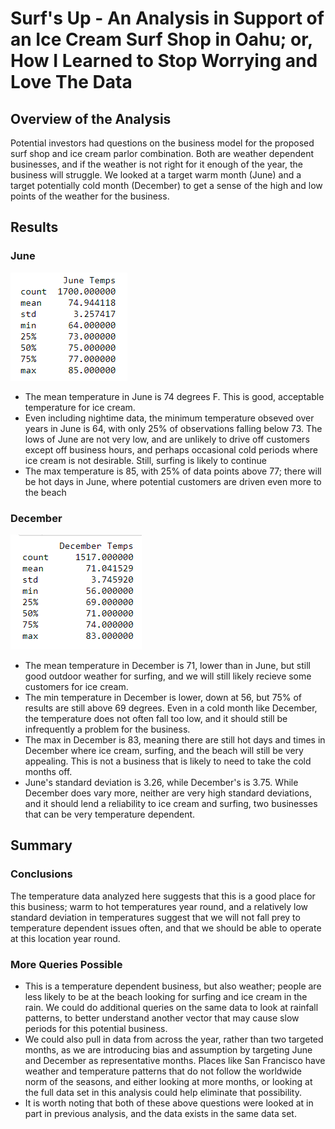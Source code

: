# Surf's Up - An Analysis in Support of an Ice Cream Surf Shop in Oahu; or, How I Learned to Stop Worrying and Love The Data

## Overview of the Analysis
Potential investors had questions on the business model for the proposed surf shop and ice cream parlor combination. Both are weather dependent businesses, and if the weather is not right for it enough of the year, the business will struggle. We looked at a target warm month (June) and a target potentially cold month (December) to get a sense of the high and low points of the weather for the business.

## Results

### June

![June Summary Data](Resources/june_temp_describe.PNG)

* The mean temperature in June is 74 degrees F. This is good, acceptable temperature for ice cream.
* Even including nightime data, the minimum temperature obseved over years in June is 64, with only 25% of observations falling below 73. The lows of June are not very low, and are unlikely to drive off customers except off business hours, and perhaps occasional cold periods where ice cream is not desirable. Still, surfing is likely to continue
* The max temperature is 85, with 25% of data points above 77; there will be hot days in June, where potential customers are driven even more to the beach

### December 

![December Summary Data](Resources/dec_temp_describe.PNG)

* The mean temperature in December is 71, lower than in June, but still good outdoor weather for surfing, and we will still likely recieve some customers for ice cream.
* The min temperature in December is lower, down at 56, but 75% of results are still above 69 degrees. Even in a cold month like December, the temperature does not often fall too low, and it should still be infrequently a problem for the business.
* The max in December is 83, meaning there are still hot days and times in December where ice cream, surfing, and the beach will still be very appealing. This is not a business that is likely to need to take the cold months off.
* June's standard deviation is 3.26, while December's is 3.75. While December does vary more, neither are very high standard deviations, and it should lend a reliability to ice cream and surfing, two businesses that can be very temperature dependent. 

## Summary

### Conclusions
The temperature data analyzed here suggests that this is a good place for this business; warm to hot temperatures year round, and a relatively low standard deviation in temperatures suggest that we will not fall prey to temperature dependent issues often, and that we should be able to operate at this location year round.

### More Queries Possible

* This is a temperature dependent business, but also weather; people are less likely to be at the beach looking for surfing and ice cream in the rain. We could do additional queries on the same data to look at rainfall patterns, to better understand another vector that may cause slow periods for this potential business.
* We could also pull in data from across the year, rather than two targeted months, as we are introducing bias and assumption by targeting June and December as representative months. Places like San Francisco have weather and temperature patterns that do not follow the worldwide norm of the seasons, and either looking at more months, or looking at the full data set in this analysis could help eliminate that possibility. 
* It is worth noting that both of these above questions were looked at in part in previous analysis, and the data exists in the same data set.
